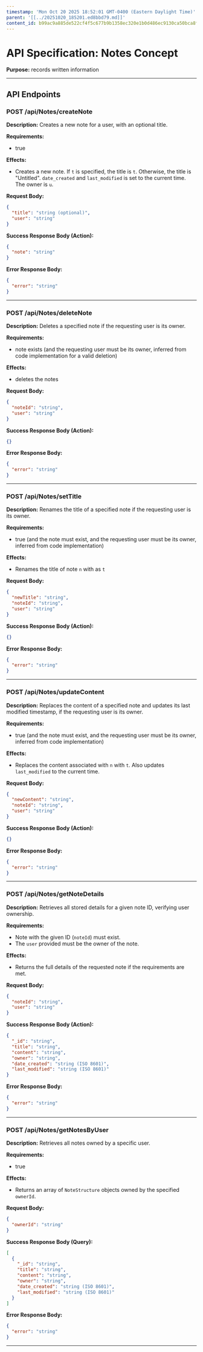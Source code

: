 ```yaml
---
timestamp: 'Mon Oct 20 2025 18:52:01 GMT-0400 (Eastern Daylight Time)'
parent: '[[../20251020_185201.ed8bbd79.md]]'
content_id: b99ac9a885de522cf4f5c677b9b1358ec320e1b0d486ec9130ca50bca8f32c70
---
```


# API Specification: Notes Concept

**Purpose:** records written information

***

## API Endpoints

### POST /api/Notes/createNote

**Description:** Creates a new note for a user, with an optional title.

**Requirements:**

* true

**Effects:**

* Creates a new note. If `t` is specified, the title is `t`. Otherwise, the title is "Untitled". `date_created` and `last_modified` is set to the current time. The owner is `u`.

**Request Body:**

```json
{
  "title": "string (optional)",
  "user": "string"
}
```

**Success Response Body (Action):**

```json
{
  "note": "string"
}
```

**Error Response Body:**

```json
{
  "error": "string"
}
```

***

### POST /api/Notes/deleteNote

**Description:** Deletes a specified note if the requesting user is its owner.

**Requirements:**

* note exists (and the requesting user must be its owner, inferred from code implementation for a valid deletion)

**Effects:**

* deletes the notes

**Request Body:**

```json
{
  "noteId": "string",
  "user": "string"
}
```

**Success Response Body (Action):**

```json
{}
```

**Error Response Body:**

```json
{
  "error": "string"
}
```

***

### POST /api/Notes/setTitle

**Description:** Renames the title of a specified note if the requesting user is its owner.

**Requirements:**

* true (and the note must exist, and the requesting user must be its owner, inferred from code implementation)

**Effects:**

* Renames the title of note `n` with as `t`

**Request Body:**

```json
{
  "newTitle": "string",
  "noteId": "string",
  "user": "string"
}
```

**Success Response Body (Action):**

```json
{}
```

**Error Response Body:**

```json
{
  "error": "string"
}
```

***

### POST /api/Notes/updateContent

**Description:** Replaces the content of a specified note and updates its last modified timestamp, if the requesting user is its owner.

**Requirements:**

* true (and the note must exist, and the requesting user must be its owner, inferred from code implementation)

**Effects:**

* Replaces the content associated with `n` with `t`. Also updates `last_modified` to the current time.

**Request Body:**

```json
{
  "newContent": "string",
  "noteId": "string",
  "user": "string"
}
```

**Success Response Body (Action):**

```json
{}
```

**Error Response Body:**

```json
{
  "error": "string"
}
```

***

### POST /api/Notes/getNoteDetails

**Description:** Retrieves all stored details for a given note ID, verifying user ownership.

**Requirements:**

* Note with the given ID (`noteId`) must exist.
* The `user` provided must be the owner of the note.

**Effects:**

* Returns the full details of the requested note if the requirements are met.

**Request Body:**

```json
{
  "noteId": "string",
  "user": "string"
}
```

**Success Response Body (Action):**

```json
{
  "_id": "string",
  "title": "string",
  "content": "string",
  "owner": "string",
  "date_created": "string (ISO 8601)",
  "last_modified": "string (ISO 8601)"
}
```

**Error Response Body:**

```json
{
  "error": "string"
}
```

***

### POST /api/Notes/getNotesByUser

**Description:** Retrieves all notes owned by a specific user.

**Requirements:**

* true

**Effects:**

* Returns an array of `NoteStructure` objects owned by the specified `ownerId`.

**Request Body:**

```json
{
  "ownerId": "string"
}
```

**Success Response Body (Query):**

```json
[
  {
    "_id": "string",
    "title": "string",
    "content": "string",
    "owner": "string",
    "date_created": "string (ISO 8601)",
    "last_modified": "string (ISO 8601)"
  }
]
```

**Error Response Body:**

```json
{
  "error": "string"
}
```

***
